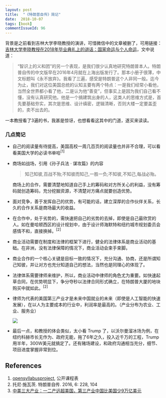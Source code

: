 ```yaml
---
layout: post
title:  "《特朗普自传》简记"
date:  2018-10-07
tags: [book]
commentIssueId: 96
---
```




背景是之前看到吉林大学李晓教授的演讲，可惜微信中的文章被删了，可用链接：[吉林大学李晓教授在2018年毕业典礼上的讲话：国家命运与个人命运](https://www.huxiu.com/article/250627.html)，文中说道：
> “智识上的义和团”的另一个表现，是我们很少认真地研究特朗普本人。特朗普自传的中文版早在2016年4月就在上海出版发行了。那本小册子很薄，中文标题叫《永不放弃》。我看了三遍，感受是特朗普这个人非同一般。迄今为止，我们对这位美国总统的认知主要有两个特点：一是我们经常小看他，当然全世界都小看了他，二是认为他“善变”，但事实上是因为我们自己看不懂，没有认真研究他。他是一个搞建筑出身的人，这类人的思维方式是，首先要基础夯实，其次是思维、设计缜密，逻辑清晰，否则大楼一定要盖歪的，卖不出去的。

一本教授看了3遍的书，我甚是惊讶，也想看看这其中的门道，遂买来读读。



### 几点简记

* 自己的阅读量有待提高，美国高校一周几百页的阅读量也并非不合理，可以看看美国大学的必读书单哈<sup>[1]</sup>

* 商场如战场，引用《孙子兵法 · 谋攻篇》的内容

  > 知己知彼,百战不殆;不知彼而知己,一胜一负;不知彼,不知己,每战必殆。

  商场上的合作，需要清楚地知道自己手上的筹码和对方所关心的利益，没有筹码就创造筹码，充分挖掘资源，不清楚对方痛点就要创造优势。

* 面对竞争，善于发挥自己的优势，有可能的话，建立深厚的合作伙伴关系，长久的合作关系是商场最大的收益。

* 在合作中，处于劣势的，需快速把自己的劣势的去掉，即使是自己最欣赏的人。如在曼哈顿西区的设计规划中，由于设计师海默特和纽约城市规划委员会感情不和，直接换掉。<sup>[2]</sup>

* 商业活动需要在制度和法律的框架下进行，健全的法律体系是商业活动的基础。在非洲，没有法律保障的情况下，商业活动会束手束脚。

* 商业合作的一个核心关键是目标一致的情况下，充分沟通、协商，还是所谓知己知彼，并让对方也充分知道自己的想法，当然也是同理心的体现了。

* 法律体系需要律师来维护，所以，商业活动中律师的角色尤为重要。如快速起草合同，在优势明显下，争分夺秒以法律合同形式确立，在特朗普大厦的地块购买中就如此。<sup>[2]</sup>

* 律师为代表的美国第三产业才是未来中国就业的未来（即使是人工智能的快速发展），在以人为主要成本的行业中，利润率是最高的。（产业分布为农业、工业、服务业）

  ![](https://user-images.githubusercontent.com/7157346/46580925-03d92100-ca61-11e8-9d70-d8367a595b0f.jpeg)

* 最后一点，和教授的体会类似，太小看 Trump 了，以沃尔曼溜冰场为例，在纽约科赫市长无作为、政府无能，拖了6年之久，投入近千万的工程，Trump 用半年，300W美元就搞定了。还有赌场建设，和政府沟通相当充分，细节、项目进度掌握非常到位。




## References

1. [opensyllabusproject](http://explorer.opensyllabusproject.org/), 公开课程表
2. 托尼·施瓦茨. 特朗普自传. 2016, 6: 228, 104
3. [中美三大产业：一二产远超美国，第三产业中国比美国少9万亿美元](https://baijiahao.baidu.com/s?id=1602246966718599890&wfr=spider&for=pc)